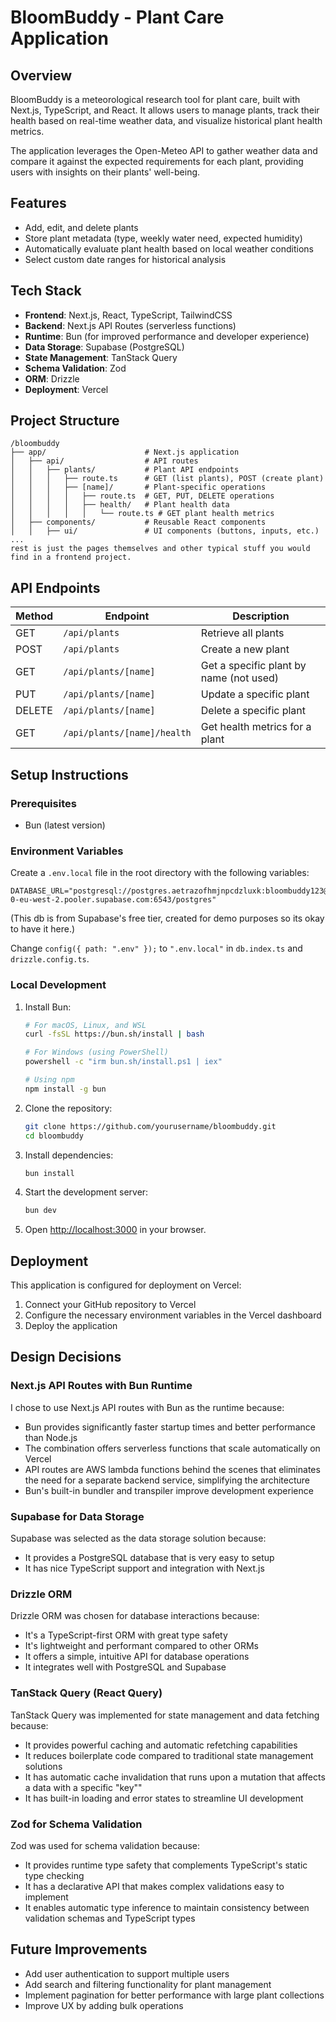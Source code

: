 # BloomBuddy - Plant Care Application

## Overview

BloomBuddy is a meteorological research tool for plant care, built with Next.js, TypeScript, and React. It allows users to manage plants, track their health based on real-time weather data, and visualize historical plant health metrics.

The application leverages the Open-Meteo API to gather weather data and compare it against the expected requirements for each plant, providing users with insights on their plants' well-being.

## Features

- Add, edit, and delete plants
- Store plant metadata (type, weekly water need, expected humidity)
- Automatically evaluate plant health based on local weather conditions
- Select custom date ranges for historical analysis

## Tech Stack

- **Frontend**: Next.js, React, TypeScript, TailwindCSS
- **Backend**: Next.js API Routes (serverless functions)
- **Runtime**: Bun (for improved performance and developer experience)
- **Data Storage**: Supabase (PostgreSQL)
- **State Management**: TanStack Query
- **Schema Validation**: Zod
- **ORM**: Drizzle
- **Deployment**: Vercel

## Project Structure

```
/bloombuddy
├── app/                      # Next.js application
│   ├── api/                  # API routes
│   │   ├── plants/           # Plant API endpoints
│   │   │   ├── route.ts      # GET (list plants), POST (create plant)
│   │   │   ├── [name]/       # Plant-specific operations
│   │   │   │   ├── route.ts  # GET, PUT, DELETE operations
│   │   │   │   ├── health/   # Plant health data
│   │   │   │   │   └── route.ts # GET plant health metrics
│   ├── components/           # Reusable React components
│   │   ├── ui/               # UI components (buttons, inputs, etc.)
...
rest is just the pages themselves and other typical stuff you would find in a frontend project.
```

## API Endpoints

| Method | Endpoint                    | Description                             |
| ------ | --------------------------- | --------------------------------------- |
| GET    | `/api/plants`               | Retrieve all plants                     |
| POST   | `/api/plants`               | Create a new plant                      |
| GET    | `/api/plants/[name]`        | Get a specific plant by name (not used) |
| PUT    | `/api/plants/[name]`        | Update a specific plant                 |
| DELETE | `/api/plants/[name]`        | Delete a specific plant                 |
| GET    | `/api/plants/[name]/health` | Get health metrics for a plant          |

## Setup Instructions

### Prerequisites

- Bun (latest version)

### Environment Variables

Create a `.env.local` file in the root directory with the following variables:

```
DATABASE_URL="postgresql://postgres.aetrazofhmjnpcdzluxk:bloombuddy123@aws-0-eu-west-2.pooler.supabase.com:6543/postgres"
```

(This db is from Supabase's free tier, created for demo purposes so its okay to have it here.)

Change `config({ path: ".env" });` to `".env.local"` in `db.index.ts` and `drizzle.config.ts`.

### Local Development

1. Install Bun:

   ```bash
   # For macOS, Linux, and WSL
   curl -fsSL https://bun.sh/install | bash

   # For Windows (using PowerShell)
   powershell -c "irm bun.sh/install.ps1 | iex"

   # Using npm
   npm install -g bun
   ```

2. Clone the repository:

   ```bash
   git clone https://github.com/yourusername/bloombuddy.git
   cd bloombuddy
   ```

3. Install dependencies:

   ```bash
   bun install
   ```

4. Start the development server:

   ```bash
   bun dev
   ```

5. Open [http://localhost:3000](http://localhost:3000) in your browser.

## Deployment

This application is configured for deployment on Vercel:

1. Connect your GitHub repository to Vercel
2. Configure the necessary environment variables in the Vercel dashboard
3. Deploy the application

## Design Decisions

### Next.js API Routes with Bun Runtime

I chose to use Next.js API routes with Bun as the runtime because:

- Bun provides significantly faster startup times and better performance than Node.js
- The combination offers serverless functions that scale automatically on Vercel
- API routes are AWS lambda functions behind the scenes that eliminates the need for a separate backend service, simplifying the architecture
- Bun's built-in bundler and transpiler improve development experience

### Supabase for Data Storage

Supabase was selected as the data storage solution because:

- It provides a PostgreSQL database that is very easy to setup
- It has nice TypeScript support and integration with Next.js

### Drizzle ORM

Drizzle ORM was chosen for database interactions because:

- It's a TypeScript-first ORM with great type safety
- It's lightweight and performant compared to other ORMs
- It offers a simple, intuitive API for database operations
- It integrates well with PostgreSQL and Supabase

### TanStack Query (React Query)

TanStack Query was implemented for state management and data fetching because:

- It provides powerful caching and automatic refetching capabilities
- It reduces boilerplate code compared to traditional state management solutions
- It has automatic cache invalidation that runs upon a mutation that affects a data with a specific "key""
- It has built-in loading and error states to streamline UI development

### Zod for Schema Validation

Zod was used for schema validation because:

- It provides runtime type safety that complements TypeScript's static type checking
- It has a declarative API that makes complex validations easy to implement
- It enables automatic type inference to maintain consistency between validation schemas and TypeScript types

## Future Improvements

- Add user authentication to support multiple users
- Add search and filtering functionality for plant management
- Implement pagination for better performance with large plant collections
- Improve UX by adding bulk operations
